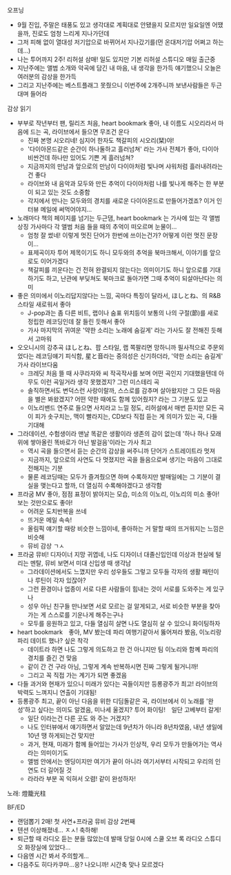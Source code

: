 오프닝

- 9월 진입, 주말은 태풍도 있고 생각대로 계획대로 안됐을지 모르지만 일요일엔 어땠을까, 진로도 엄청 느리게 지나가던데
- 그저 피해 없이 열대성 저기압으로 바뀌어서 지나갔기를(먼 온대저기압 어쩌고 하는데...)
- 나는 투어까지 2주! 리허설 삼매! 일도 있지만 기본 리허설 스튜디오 매일 출근중
- 지난주에는 앨범 소개와 악곡에 담긴 내 마음, 내 생각을 한가득 얘기했으니 오늘은 여러분의 감상을 한가득
- 그리고 지난주에는 베스트플래그 못줬으니 이번주에 2개주니까 보낸사람들은 두근대며 들어라

감상 읽기
- 부부로 작년부터 팬, 릴리즈 처음, heart bookmark 좋아, 내 이름도 시오리라서 마음에 드는 곡, 라이브에서 들으면 무조건 운다
  - 진짜 본명 시오리네! 심지어 한자도 책갈피의 시오리(栞)야!
  - '다이아몬드같은 순간이 하나둘하고 흘러넘쳐' 라는 가사 전체가 좋아, 다이아 비싼건데 하나만 있어도 기쁜 게 흘러넘쳐?
  - 지금까지의 만남과 앞으로의 만남이 다이아처럼 빛나며 샤워처럼 흘러내려라는 건 좋다
  - 라이브와 내 음악과 모두와 만든 추억이 다이아처럼 나를 빛나게 해주는 한 부분이 되고 있는 것도 소중함
  - 각지에서 만나는 모두와의 경치를 새로운 다이아몬드로 만들어가겠죠? 이거 인터뷰 메일에 써먹어야지...
- 노래마다 책의 페이지를 넘기는 두근댐, heart bookmark 는 가사에 있는 각 앨범 상징 가사마다 각 앨범 처음 들을 때의 추억이 떠오르며 눈물이... 
  - 엄청 잘 썼네! 이렇게 멋진 단어가 한번에 쓰이는건가? 어떻게 이런 멋진 문장이...
  - 표제곡이자 투어 제목이기도 하니 모두와의 추억을 북마크해서, 이야기를 앞으로도 이어가겠다
  - 책갈피를 끼운다는 건 전혀 완결되지 않는다는 의미이기도 하니 앞으로를 기대하기도 하고, 난관에 부딪쳐도 북마크로 돌아가면 그때 추억이 되살아난다는 의미
- 좋은 의미에서 이노리답지않다는 느낌, 곡마다 특징이 달라서, ほしとね、의 R&B스타일 새로워서 좋아
  - J-pop과는 좀 다른 비트, 랩이나 숨표 위치등이 보통의 나의 구절(節)를 새로 정립한 레코딩인데 잘 들린 듯해서 좋아
  - 가사 마지막의 귀여운 '약한 소리는 노래에 숨길게' 라는 가사도 잘 전해진 듯해서 고마워
- 오오니시의 강추곡 ほしとね、팝 스타일, 랩 쪽팔리면 망하니까 필사적으로 주문외었다는 레코딩얘기 피식함, 星と音라는 중의성은 신기하더라, '약한 소리는 숨길게' 가사 라이브다움
  - 크레딧 처음 뜰 때 사쿠라자와 씨 작곡작사를 보며 어떤 곡인지 기대했을텐데 아무도 이런 곡일거라 생각 못했겠지? 그런 미스테리 곡
  - 솔직하면서도 변덕스런 사랑이랄까, 스스로를 감추며 살아왔지만 그 모든 마음을 별은 봐왔겠지? 어떤 약한 때에도 함께 있어줬지? 라는 그 기분도 있고
  - 이노리밴드 연주로 들으면 사치라고 느낄 정도, 리허설에서 매번 듣지만 모든 곡이 피가 솟구치는, 맥이 빨라지는, CD보다 직접 듣는 게 의미가 있는 곡, 다들 기대해
- 그라데이션, 수험생이라 맨날 똑같은 생활이라 생존의 감이 없는데 '하나 하나 모래 위에 쌓아올린 똑바로가 아닌 발걸음'이라는 가사 최고
  - 역시 곡을 들으면서 듣는 순간의 감상을 써주니까 단어가 스트레이트라 멋져
  - 지금까지, 앞으로의 사연도 다 멋졌지만 곡을 들음으로써 생기는 마음이 그대로 전해지는 기분
  - 물론 레코딩때는 모두가 즐겨줬으면 하며 수록하지만 발매일에는 그 기분이 결실을 맺는다고 할까, 더 열심히 수록해야겠다고 생각함
- 프라굼 MV 좋아, 점점 표정이 밝아지는 모습, 미소의 이노리, 이노리의 미소 좋아! 보는 것만으로도 좋아!
  - 어려운 도치반복을 쓰네
  - 뜨거운 메일 속속!
  - 올림픽 얘기할 때랑 비슷한 느낌이네, 좋아하는 거 말할 때의 뜨거워지는 느낌은 비슷해
  - 뮤비 감상 ㄱㅅ
- 프라굼 뮤비! 디자이너 지망 귀엽네, 나도 디자이너 대졸신입인데 이상과 현실에 털리는 멘탈, 뮤비 보면서 미대 신입생 때 생각남
  - 그라데이션에서도 느꼈지만 우리 성우들도 그렇고 모두들 각자의 생활 패턴이나 루틴이 각자 있잖아?
  - 그런 환경이나 업종이 서로 다른 사람들이 힘내는 것이 서로를 도와주는 게 있구나
  - 성우 아닌 친구들 만나보면 서로 모르는 걸 알게되고, 서로 비슷한 부분을 찾아가는 게 스스로를 기운나게 해주는구나 
  - 모두를 응원하고 있고, 다들 열심히 살면 나도 열심히 살 수 있으니 화이팅하자
- heart bookmark　좋아, MV 봤는데 파리 여행기같아서 뚫어져라 봤음, 이노리랑 파리 데이트 했나? 싶은 착각
  - 데이트라 하면 나도 그렇게 의도하고 한 건 아니지만 팀 이노리와 함꼐 파리의 경치를 즐긴 건 맞음
  - 같이 간 건 구라 아님, 그렇게 계속 반복하시면 진짜 그렇게 될거니까!
  - 그리고 꼭 직접 가는 계기가 되면 좋겠음
- 다들 과거와 현재가 있으니 미래가 있다는 곡들이지만 등롱광주가 최고! 라이브의 박력도 느껴지니 연출이 기대됨!
- 등롱광주 최고, 끝이 아닌 다음을 위한 디딤돌같은 곡, 라이브에서 이 노래를 '완성'하고 싶다는 의미도 알겠음, 미나세 울겠지? 투어 화이팅!　일단 고베부터 갈게!
  - 일단 이라는건 다른 곳도 와 주는 거겠지?
  - 나도 인터뷰에서 얘기하면서 알았는데 9년차가 아니라 8년차였음, 내년 생일에 10년 땡 하게되는건 맞지만
  - 과거, 현재, 미래가 함께 들어있는 가사가 인상적, 우리 모두가 만들어가는 역사라는 의미이기도
  - 앨범 안에서는 엔딩이지만 여기가 끝이 아니라 여기서부터 시작되고 우리의 인연도 더 길어질 것
  - 라라라 부분 꼭 익혀서 오렴! 같이 완성하자!

노래: 燈籠光柱

BF/ED
- 랜덤뽑기 2매! 첫 사연+프라굼 뮤비 감상 2번째
- 텐션 이상해졌네... ㅈㅅ! 축하해!
- 퇴근할 때 라디오 듣는 분들 많았는데 발매 당일 0시에 스쿨 오브 록 라디오 스튜디오 화장실에 있었다...
- 다음엔 시간 봐서 주의할게...
- 다음주도 히다카쿠마...응? 나오니까! 시간축 맞나 모르겠다